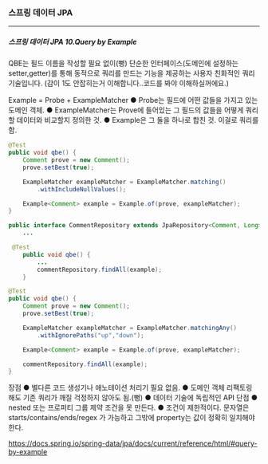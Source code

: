<h3>스프링 데이터 JPA</h3>
<hr/>
<h5>스프링 데이터 JPA 10.Query by Example</h5>

QBE는 필드 이름을 작성할 필요 없이(뻥) 단순한 인터페이스(도메인에 설정하는 setter,getter)를 통해 동적으로 쿼리를 만드는 기능을 제공하는 사용자 친화적인 쿼리 기술입니다. (감이 1도 안잡히는거 이해합니다..코드를 봐야 이해하실꺼에요.)

Example = Probe + ExampleMatcher
	● Probe는 필드에 어떤 값들을 가지고 있는 도메인 객체.
	● ExampleMatcher는 Prove에 들어있는 그 필드의 값들을 어떻게 쿼리할 데이터와 비교할지 정의한 것.
	● Example은 그 둘을 하나로 합친 것. 이걸로 쿼리를 함.

```java
@Test
public void qbe() {
    Comment prove = new Comment();
    prove.setBest(true);

    ExampleMatcher exampleMatcher = ExampleMatcher.matching()
        .withIncludeNullValues();

    Example<Comment> example = Example.of(prove, exampleMatcher);
}
```

```java
public interface CommentRepository extends JpaRepository<Comment, Long>, JpaSpecificationExecutor<Comment>, QueryByExampleExecutor<Comment> {
	...
```

```java
 @Test
    public void qbe() {
        ...
        commentRepository.findAll(example);
    }
```

```java
@Test
public void qbe() {
    Comment prove = new Comment();
    prove.setBest(true);

    ExampleMatcher exampleMatcher = ExampleMatcher.matchingAny()
        .withIgnorePaths("up","down");

    Example<Comment> example = Example.of(prove, exampleMatcher);

    commentRepository.findAll(example);
}
```

장점
	● 별다른 코드 생성기나 애노테이션 처리기 필요 없음.
	● 도메인 객체 리팩토링 해도 기존 쿼리가 깨질 걱정하지 않아도 됨.(뻥)
	● 데이터 기술에 독립적인 API
단점
	● nested 또는 프로퍼티 그룹 제약 조건을 못 만든다.
	● 조건이 제한적이다. 문자열은 starts/contains/ends/regex 가 가능하고 그밖에 property는 값이 정확히 일치해야 한다.

https://docs.spring.io/spring-data/jpa/docs/current/reference/html/#query-by-example

